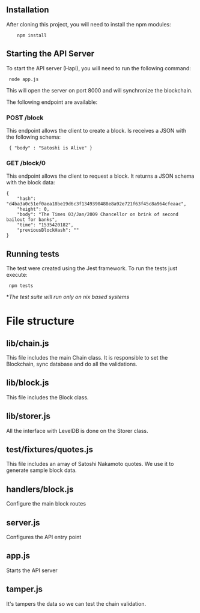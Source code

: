 ## Installation
After cloning this project, you will need to install the npm modules:

```
    npm install
```

## Starting the API Server
To start the API server (Hapi), you will need to run the following command:
```
 node app.js
```

This will open the server on port 8000 and will synchronize the blockchain.

The following endpoint are available:

### POST /block
This endpoint allows the client to create a block. Is receives a JSON with the following schema:

```
 { "body" : "Satoshi is Alive" }
```


### GET /block/0
This endpoint allows the client to request a block. It returns a JSON schema with the block data:

```
{
    "hash": "d4ba3a0c51ef0aea18be19d6c3f1349390488e8a92e721f63f45c8a964cfeaac",
    "height": 0,
    "body": "The Times 03/Jan/2009 Chancellor on brink of second bailout for banks",
    "time": "1535420182",
    "previousBlockHash": ""
}
```

## Running tests
The test were created using the Jest framework. To run the tests just execute:

```
 npm tests
```
**The test suite will run only on *nix based systems**

# File structure

## lib/chain.js
This file includes the main Chain class. It is responsible to set the Blockchain, sync database and do all the validations.

## lib/block.js
This file includes the Block class.

## lib/storer.js
All the interface with LevelDB is done on the Storer class.

## test/fixtures/quotes.js
This file includes an array of Satoshi Nakamoto quotes. We use it to generate sample block data.

## handlers/block.js
Configure the main block routes

## server.js
Configures the API entry point

## app.js
Starts the API server

## tamper.js
It's tampers the data so we can test the chain validation.
